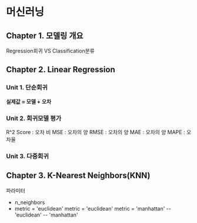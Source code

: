 # 머신러닝
## Chapter 1. 모델링 개요
Regression회귀 VS Classification분류
## Chapter 2. Linear Regression
### Unit 1. 단순회귀
**실제값 = 모델 + 오차**
### Unit 2. 회귀모델 평가
R^2 Score : 오차 비
MSE : 오차의 양
RMSE : 오차의 양
MAE : 오차의 양
MAPE : 오차율
### Unit 3. 다중회귀
## Chapter 3. K-Nearest Neighbors(KNN)
파라미터
- n_neighbors
- metric = 'euclidean'
  metric = 'euclidean'
  metric = 'manhattan'
-- 'euclidean'
-- 'manhattan'
